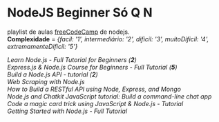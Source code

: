 # **NodeJS Beginner Só Q N**

playlist de aulas <a href="https://www.youtube.com/playlist?list=PLWKjhJtqVAbmGQoa3vFjeRbRADAOC9drk" target="_blank" rel="noopener"><span>freeCodeCamp</span></a> de nodejs.
<br>
**Complexidade** = *{facil: '1', intermediário: '2', dificil: '3', muitoDificil: '4', extremamenteDificil: '5'}*

*Learn Node.js - Full Tutorial for Beginners  (**2**)
<br>
Express.js & Node.js Course for Beginners - Full Tutorial (**5**)
<br>
Build a Node.js API - tutorial (**2**)
<br>
Web Scraping with Node.js
<br>
How to Build a RESTful API using Node, Express, and Mongo
<br>
Node.js and Chatkit JavaScript tutorial: Build a command-line chat app
<br>
Code a magic card trick using JavaScript & Node.js - Tutorial
<br>
Getting Started with Node.js - Full Tutorial*
